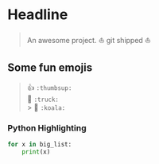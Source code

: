 # Headline

> An awesome project. :boat:
git shipped :boat:

## Some fun emojis
> :thumbsup: `:thumbsup:` <br> :truck: `:truck:` <br> > :koala: `:koala:` 

### Python Highlighting

```python
for x in big_list:
    print(x)
```
